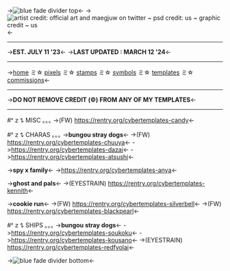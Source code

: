 ->![blue fade divider top](https://file.garden/ZRa40spOlUzNliEM/graphics/dividers/cutesy/miku%20top%20blue%20fade%20divider.png)<-
->![artist credit: official art and maegjuw on twitter ~ psd credit: us ~ graphic credit ~ us](https://file.garden/ZRa40spOlUzNliEM/graphics/pngs/resources/miku%20graphic%20templates%20gif.gif)<-
***
->**EST. JULY 11 '23**<-
->**LAST UPDATED : MARCH 12 '24**<-
***
->[home](https://rentry.org/cyberresources) ミ☆ [pixels](https://rentry.org/cyberpixels) ミ☆ [stamps](https://rentry.org/cyberstamps) ミ☆ [symbols](https://rentry.org/cybersymbols) ミ☆ [templates](https://rentry.org/cybertemplates) ミ☆ [commissions](https://rentry.org/cybercomms)<-
***
->**DO NOT REMOVE CREDIT (©) FROM ANY OF MY TEMPLATES**<-
***
#ᶻ 𝗓 𐰁 MISC ｡｡｡
->(FW) https://rentry.org/cybertemplates-candy<-

#ᶻ 𝗓 𐰁 CHARAS ｡｡｡
->**bungou stray dogs**<-
->(FW) https://rentry.org/cybertemplates-chuuya<-
->https://rentry.org/cybertemplates-dazai<-
->https://rentry.org/cybertemplates-atsushi<-

->**spy x family**<-
->https://rentry.org/cybertemplates-anya<-

->**ghost and pals**<-
->(EYESTRAIN) https://rentry.org/cybertemplates-kennith<-

->**cookie run**<-
->(FW) https://rentry.org/cybertemplates-silverbell<-
->(FW) https://rentry.org/cybertemplates-blackpearl<-

#ᶻ 𝗓 𐰁 SHIPS ｡｡｡
->**bungou stray dogs**<-
->https://rentry.org/cybertemplates-soukoku<-
->https://rentry.org/cybertemplates-kousano<-
->(EYESTRAIN) https://rentry.org/cybertemplates-redfyolai<-

->![blue fade divider bottom](https://file.garden/ZRa40spOlUzNliEM/graphics/dividers/cutesy/miku%20bottom%20blue%20fade%20divider.png)<-